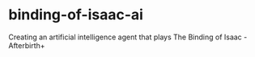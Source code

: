 # binding-of-isaac-ai
Creating an artificial intelligence agent that plays The Binding of Isaac - Afterbirth+
